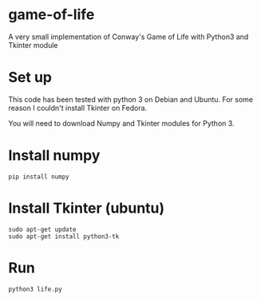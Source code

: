# game-of-life
A very small implementation of Conway's Game of Life with Python3 and Tkinter module

# Set up
This code has been tested with python 3 on Debian and Ubuntu. For some reason I couldn't install Tkinter on Fedora.

You will need to download Numpy and Tkinter modules for Python 3.

# Install numpy

    pip install numpy
 
# Install Tkinter (ubuntu)

    sudo apt-get update
    sudo apt-get install python3-tk
    
# Run

    python3 life.py
  
 
